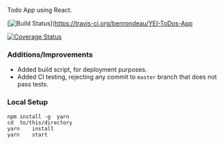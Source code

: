 Todo App using React.

[![Build Status](https://travis-ci.org/benrondeau/YEI-ToDos-App.svg?branch=master)](https://travis-ci.org/benrondeau/YEI-ToDos-App

[![Coverage Status](https://coveralls.io/repos/github/benrondeau/YEI-ToDos-App/badge.svg)](https://coveralls.io/github/benrondeau/YEI-ToDos-App)

### Additions/Improvements

- Added build script, for deployment purposes.
- Added CI testing, rejecting any commit to `master` branch that does not pass tests.

### Local Setup

```
npm	install	-g	yarn
cd	to/this/directory
yarn	install
yarn	start
```
